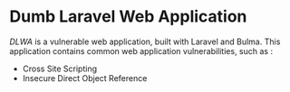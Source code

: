 # Dumb Laravel Web Application

_DLWA_ is a vulnerable web application, built with Laravel and Bulma. This application contains common web application vulnerabilities, such as :
* Cross Site Scripting
* Insecure Direct Object Reference